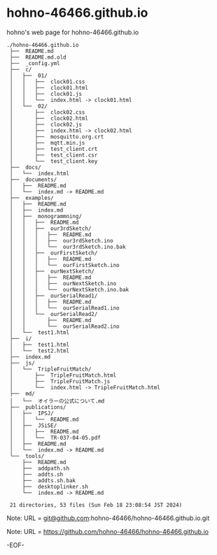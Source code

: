 # hohno-46466.github.io

hohno's web page for hohno-46466.github.io

    ./hohno-46466.github.io
     ├──  README.md
     ├──  README.md.old
     ├──  _config.yml
     ├──  c/
     │   ├──  01/
     │   │   ├──  clock01.css
     │   │   ├──  clock01.html
     │   │   ├──  clock01.js
     │   │   └──  index.html -> clock01.html
     │   └──  02/
     │       ├──  clock02.css
     │       ├──  clock02.html
     │       ├──  clock02.js
     │       ├──  index.html -> clock02.html
     │       ├──  mosquitto.org.crt
     │       ├──  mqtt.min.js
     │       ├──  test_client.crt
     │       ├──  test_client.csr
     │       └──  test_client.key
     ├──  docs/
     │   └──  index.html
     ├──  documents/
     │   ├──  README.md
     │   └──  index.md -> README.md
     ├──  examples/
     │   ├──  README.md
     │   ├──  index.md
     │   ├──  monogrammning/
     │   │   ├──  README.md
     │   │   ├──  our3rdSketch/
     │   │   │   ├──  README.md
     │   │   │   ├──  our3rdSketch.ino
     │   │   │   └──  our3rdSketch.ino.bak
     │   │   ├──  ourFirstSketch/
     │   │   │   ├──  README.md
     │   │   │   └──  ourFirstSketch.ino
     │   │   ├──  ourNextSketch/
     │   │   │   ├──  README.md
     │   │   │   ├──  ourNextSketch.ino
     │   │   │   └──  ourNextSketch.ino.bak
     │   │   ├──  ourSerialRead1/
     │   │   │   ├──  README.md
     │   │   │   └──  ourSerialRead1.ino
     │   │   └──  ourSerialRead2/
     │   │       ├──  README.md
     │   │       └──  ourSerialRead2.ino
     │   └──  test1.html
     ├──  i/
     │   ├──  test1.html
     │   └──  test2.html
     ├──  index.md
     ├──  js/
     │   └──  TripleFruitMatch/
     │       ├──  TripleFruitMatch.html
     │       ├──  TripleFruitMatch.js
     │       └──  index.html -> TripleFruitMatch.html
     ├──  md/
     │   └──  オイラーの公式について.md
     ├──  publications/
     │   ├──  IPSJ/
     │   │   └──  README.md
     │   ├──  JSiSE/
     │   │   ├──  README.md
     │   │   └──  TR-037-04-05.pdf
     │   ├──  README.md
     │   └──  index.md -> README.md
     └──  tools/
         ├──  README.md
         ├──  addpath.sh
         ├──  addts.sh
         ├──  addts.sh.bak
         ├──  desktoplinker.sh
         └──  index.md -> README.md
     
     21 directories, 53 files (Sun Feb 18 23:08:54 JST 2024)


Note: URL = git@github.com:hohno-46466/hohno-46466.github.io.git

Note: URL = https://github.com/hohno-46466/hohno-46466.github.io

-EOF-
